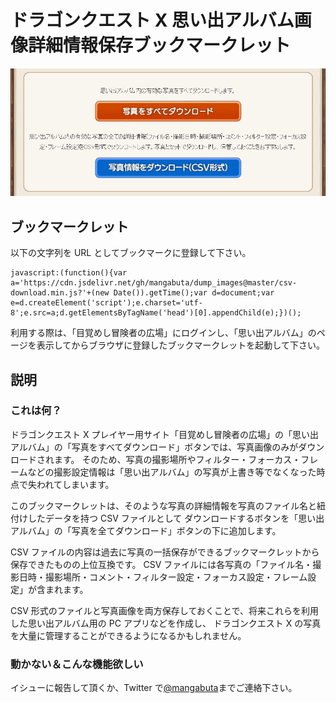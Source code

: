 # ドラゴンクエスト X 思い出アルバム画像詳細情報保存ブックマークレット

![preview](preview.png)

## ブックマークレット

以下の文字列を URL としてブックマークに登録して下さい。

```
javascript:(function(){var a='https://cdn.jsdelivr.net/gh/mangabuta/dump_images@master/csv-download.min.js?'+(new Date()).getTime();var d=document;var e=d.createElement('script');e.charset='utf-8';e.src=a;d.getElementsByTagName('head')[0].appendChild(e);})();
```

利用する際は、「目覚めし冒険者の広場」にログインし、「思い出アルバム」のページを表示してからブラウザに登録したブックマークレットを起動して下さい。

## 説明

### これは何？

ドラゴンクエスト X プレイヤー用サイト「目覚めし冒険者の広場」の「思い出アルバム」の「写真をすべてダウンロード」ボタンでは、写真画像のみがダウンロードされます。
そのため、写真の撮影場所やフィルター・フォーカス・フレームなどの撮影設定情報は「思い出アルバム」の写真が上書き等でなくなった時点で失われてしまいます。

このブックマークレットは、そのような写真の詳細情報を写真のファイル名と紐付けしたデータを持つ CSV ファイルとして
ダウンロードするボタンを「思い出アルバム」の「写真を全てダウンロード」ボタンの下に追加します。

CSV ファイルの内容は過去に写真の一括保存ができるブックマークレットから保存できたものの上位互換です。
CSV ファイルには各写真の「ファイル名・撮影日時・撮影場所・コメント・フィルター設定・フォーカス設定・フレーム設定」が含まれます。

CSV 形式のファイルと写真画像を両方保存しておくことで、将来これらを利用した思い出アルバム用の PC アプリなどを作成し、
ドラゴンクエスト X の写真を大量に管理することができるようになるかもしれません。

### 動かない＆こんな機能欲しい

イシューに報告して頂くか、Twitter で[@mangabuta](https://twitter.com/mangabuta)までご連絡下さい。
